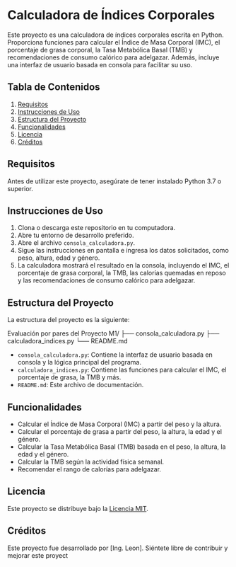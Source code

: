 # Calculadora de Índices Corporales

Este proyecto es una calculadora de índices corporales escrita en Python. Proporciona funciones para calcular el Índice de Masa Corporal (IMC), el porcentaje de grasa corporal, la Tasa Metabólica Basal (TMB) y recomendaciones de consumo calórico para adelgazar. Además, incluye una interfaz de usuario basada en consola para facilitar su uso.

## Tabla de Contenidos

1. [Requisitos](#requisitos)
2. [Instrucciones de Uso](#instrucciones-de-uso)
3. [Estructura del Proyecto](#estructura-del-proyecto)
4. [Funcionalidades](#funcionalidades)
5. [Licencia](#licencia)
6. [Créditos](#créditos)

## Requisitos

Antes de utilizar este proyecto, asegúrate de tener instalado Python 3.7 o superior.

## Instrucciones de Uso
1. Clona o descarga este repositorio en tu computadora.
2. Abre tu entorno de desarrollo preferido.
3. Abre el archivo `consola_calculadora.py`.
4. Sigue las instrucciones en pantalla e ingresa los datos solicitados, como peso, altura, edad y género.
5. La calculadora mostrará el resultado en la consola, incluyendo el IMC, el porcentaje de grasa corporal, la TMB, las calorías quemadas en reposo y las recomendaciones de consumo calórico para adelgazar.

## Estructura del Proyecto

La estructura del proyecto es la siguiente:

Evaluación por pares del Proyecto M1/
├── consola_calculadora.py
├── calculadora_indices.py
└── README.md

- `consola_calculadora.py`: Contiene la interfaz de usuario basada en consola y la lógica principal del programa.
- `calculadora_indices.py`: Contiene las funciones para calcular el IMC, el porcentaje de grasa, la TMB y más.
- `README.md`: Este archivo de documentación.

## Funcionalidades

- Calcular el Índice de Masa Corporal (IMC) a partir del peso y la altura.
- Calcular el porcentaje de grasa a partir del peso, la altura, la edad y el género.
- Calcular la Tasa Metabólica Basal (TMB) basada en el peso, la altura, la edad y el género.
- Calcular la TMB según la actividad física semanal.
- Recomendar el rango de calorías para adelgazar.


## Licencia

Este proyecto se distribuye bajo la [Licencia MIT](LICENSE).

## Créditos

Este proyecto fue desarrollado por [Ing. Leon]. Siéntete 
libre de contribuir y mejorar este proyect
